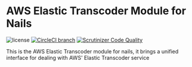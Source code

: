 # AWS Elastic Transcoder Module for Nails

![license](https://img.shields.io/badge/license-MIT-green.svg)
[![CircleCI branch](https://img.shields.io/circleci/project/github/nails/module-aws-elastic-transcoder.svg)](https://circleci.com/gh/nails/module-aws-elastic-transcoder)
[![Scrutinizer Code Quality](https://scrutinizer-ci.com/g/nails/module-aws-elastic-transcoder/badges/quality-score.png)](https://scrutinizer-ci.com/g/nails/module-aws-elastic-transcoder)

This is the AWS Elastic Transcoder module for nails, it brings a unified interface for dealing with AWS' Elastic Transcoder service
